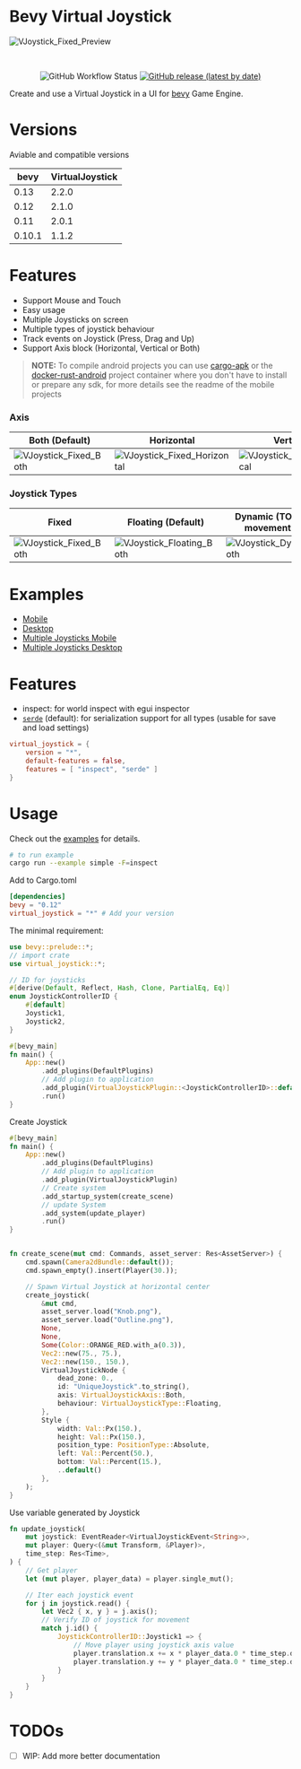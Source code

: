 # Bevy Virtual Joystick
![VJoystick_Fixed_Preview](https://user-images.githubusercontent.com/56278796/230562577-e173e567-5b61-402e-929d-3d3172b0da83.gif)

</br>
<p align="center">
    <img alt="GitHub Workflow Status" src="https://img.shields.io/github/actions/workflow/status/SergioRibera/virtual_joystick/ci.yml?label=ci&style=flat-square">
    <a href="https://crates.io/crates/virtual_joystick"><img alt="GitHub release (latest by date)" src="https://img.shields.io/crates/v/virtual_joystick"></a>
</p>

Create and use a Virtual Joystick in a UI for [bevy](https://bevyengine.org/) Game Engine.

# Versions
Aviable and compatible versions

|  bevy  | VirtualJoystick |
|--------|-----------------|
|  0.13  |      2.2.0      |
|  0.12  |      2.1.0      |
|  0.11  |      2.0.1      |
| 0.10.1 |      1.1.2      |

# Features
- Support Mouse and Touch
- Easy usage
- Multiple Joysticks on screen
- Multiple types of joystick behaviour
- Track events on Joystick (Press, Drag and Up)
- Support Axis block (Horizontal, Vertical or Both)

> **NOTE:** To compile android projects you can use [cargo-apk](https://crates.io/crates/cargo-apk) or the [docker-rust-android](https://github.com/SergioRibera/docker-rust-android) project container where you don't have to install or prepare any sdk, for more details see the readme of the mobile projects

### Axis
| Both (Default)                                                                                                                 | Horizontal                                                                                                                           | Vertical                                                                                                                           |
|--------------------------------------------------------------------------------------------------------------------------------|--------------------------------------------------------------------------------------------------------------------------------------|------------------------------------------------------------------------------------------------------------------------------------|
| ![VJoystick_Fixed_Both](https://user-images.githubusercontent.com/56278796/230561082-fc8ceb4f-0d7d-47f8-b4b8-64cdf3d713b9.gif) | ![VJoystick_Fixed_Horizontal](https://user-images.githubusercontent.com/56278796/230561186-76dba677-f7c6-41b2-9ce7-5a347f5ce480.gif) | ![VJoystick_Fixed_Vertical](https://user-images.githubusercontent.com/56278796/230561212-1b2a66a2-4fc0-456a-bfbe-5d0c89e2cd3d.gif) |

### Joystick Types
| Fixed                                                                                                                          | Floating (Default)                                                                                                                | Dynamic (TODO: Fix movement feel)                                                                                                |
|--------------------------------------------------------------------------------------------------------------------------------|-----------------------------------------------------------------------------------------------------------------------------------|----------------------------------------------------------------------------------------------------------------------------------|
| ![VJoystick_Fixed_Both](https://user-images.githubusercontent.com/56278796/230561082-fc8ceb4f-0d7d-47f8-b4b8-64cdf3d713b9.gif) | ![VJoystick_Floating_Both](https://user-images.githubusercontent.com/56278796/230561292-b9bcc015-17fc-4ef5-9a65-2ce8cc69f073.gif) | ![VJoystick_Dynamic_Both](https://user-images.githubusercontent.com/56278796/230561327-3aeb4c1a-f3ee-49e4-84a9-4872f2c261e3.gif) |

# Examples
- [Mobile](./examples/simple_mobile)
- [Desktop](./examples/simple.rs)
- [Multiple Joysticks Mobile](./examples/multiple_joysticks_mobile)
- [Multiple Joysticks Desktop](./examples/multiple.rs)

# Features
- inspect: for world inspect with egui inspector
- [`serde`](https://serde.rs) (default): for serialization support for all types (usable for save and load settings)

```toml
virtual_joystick = {
    version = "*",
    default-features = false,
    features = [ "inspect", "serde" ]
}
```

# Usage
Check out the [examples](./examples) for details.

```sh
# to run example
cargo run --example simple -F=inspect
```

Add to Cargo.toml
```toml
[dependencies]
bevy = "0.12"
virtual_joystick = "*" # Add your version
```

The minimal requirement:
```rust
use bevy::prelude::*;
// import crate
use virtual_joystick::*;

// ID for joysticks
#[derive(Default, Reflect, Hash, Clone, PartialEq, Eq)]
enum JoystickControllerID {
    #[default]
    Joystick1,
    Joystick2,
}

#[bevy_main]
fn main() {
    App::new()
        .add_plugins(DefaultPlugins)
        // Add plugin to application
        .add_plugin(VirtualJoystickPlugin::<JoystickControllerID>::default())
        .run()
}
```

Create Joystick
```rust
#[bevy_main]
fn main() {
    App::new()
        .add_plugins(DefaultPlugins)
        // Add plugin to application
        .add_plugin(VirtualJoystickPlugin)
        // Create system
        .add_startup_system(create_scene)
        // update System
        .add_system(update_player)
        .run()
}


fn create_scene(mut cmd: Commands, asset_server: Res<AssetServer>) {
    cmd.spawn(Camera2dBundle::default());
    cmd.spawn_empty().insert(Player(30.));

    // Spawn Virtual Joystick at horizontal center
    create_joystick(
        &mut cmd,
        asset_server.load("Knob.png"),
        asset_server.load("Outline.png"),
        None,
        None,
        Some(Color::ORANGE_RED.with_a(0.3)),
        Vec2::new(75., 75.),
        Vec2::new(150., 150.),
        VirtualJoystickNode {
            dead_zone: 0.,
            id: "UniqueJoystick".to_string(),
            axis: VirtualJoystickAxis::Both,
            behaviour: VirtualJoystickType::Floating,
        },
        Style {
            width: Val::Px(150.),
            height: Val::Px(150.),
            position_type: PositionType::Absolute,
            left: Val::Percent(50.),
            bottom: Val::Percent(15.),
            ..default()
        },
    );
}
```

Use variable generated by Joystick
```rust
fn update_joystick(
    mut joystick: EventReader<VirtualJoystickEvent<String>>,
    mut player: Query<(&mut Transform, &Player)>,
    time_step: Res<Time>,
) {
    // Get player
    let (mut player, player_data) = player.single_mut();

    // Iter each joystick event
    for j in joystick.read() {
        let Vec2 { x, y } = j.axis();
        // Verify ID of joystick for movement
        match j.id() {
            JoystickControllerID::Joystick1 => {
                // Move player using joystick axis value
                player.translation.x += x * player_data.0 * time_step.delta_seconds();
                player.translation.y += y * player_data.0 * time_step.delta_seconds();
            }
        }
    }
}
```

# TODOs
- [ ] WIP: Add more better documentation
